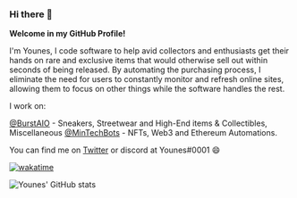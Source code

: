 ### Hi there 👋

**Welcome in my GitHub Profile!**

I'm Younes, I code software to help avid collectors and enthusiasts get their hands on rare and exclusive items that would otherwise sell out within seconds of being released. By automating the purchasing process, I eliminate the need for users to constantly monitor and refresh online sites, allowing them to focus on other things while the software handles the rest.

I work on:

[@BurstAIO](https://github.com/burstaio) - Sneakers, Streetwear and High-End items & Collectibles, Miscellaneous 
[@MinTechBots](https://github.com/MinTechBots) - NFTs, Web3 and Ethereum Automations.


You can find me on [Twitter](https://twitter.com/offwhtdev) or discord at Younes#0001 😄

[![wakatime](https://wakatime.com/badge/user/1e60a569-6815-4400-b077-7da3507a245c.svg)](https://wakatime.com/@1e60a569-6815-4400-b077-7da3507a245c)

![Younes' GitHub stats](https://github-readme-stats.vercel.app/api?username=younesdev1&show_icons=true&theme=tokyonight&count_private=true)
